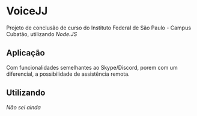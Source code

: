 # VoiceJJ
Projeto de conclusão de curso do Instituto Federal de São Paulo - Campus Cubatão, utilizando _Node.JS_

## Aplicação
Com funcionalidades semelhantes ao Skype/Discord, porem com um diferencial, a possibilidade de assistência remota.

## Utilizando
_Não sei ainda_
